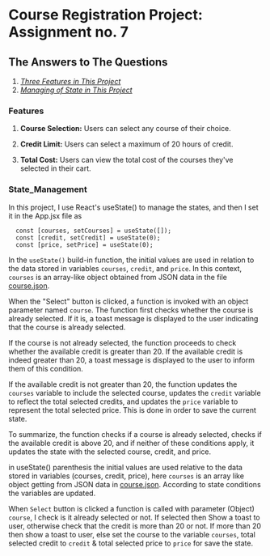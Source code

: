 # Course Registration Project: Assignment no. 7

## The Answers to The Questions

1. [_Three Features in This Project_](#Features)
2. [_Managing of State in This Project_](#State_Management)

### Features

1. **Course Selection:** Users can select any course of their choice.

2. **Credit Limit:** Users can select a maximum of 20 hours of credit.

3. **Total Cost:** Users can view the total cost of the courses they've selected in their cart.

### State_Management

In this project, I use React's useState() to manage the states, and then I set it in the App.jsx file as

```
  const [courses, setCourses] = useState([]);
  const [credit, setCredit] = useState(0);
  const [price, setPrice] = useState(0);
```

In the `useState()` build-in function, the initial values are used in relation to the data stored in variables `courses`, `credit`, and `price`. In this context, `courses` is an array-like object obtained from JSON data in the file [course.json](./public/courses.json).

When the "Select" button is clicked, a function is invoked with an object parameter named `course`. The function first checks whether the course is already selected. If it is, a toast message is displayed to the user indicating that the course is already selected.

If the course is not already selected, the function proceeds to check whether the available credit is greater than 20. If the available credit is indeed greater than 20, a toast message is displayed to the user to inform them of this condition.

If the available credit is not greater than 20, the function updates the `courses` variable to include the selected course, updates the `credit` variable to reflect the total selected credits, and updates the `price` variable to represent the total selected price. This is done in order to save the current state.

To summarize, the function checks if a course is already selected, checks if the available credit is above 20, and if neither of these conditions apply, it updates the state with the selected course, credit, and price.

in useState() parenthesis the initial values are used relative to the data stored in variables (courses, credit, price), here `courses` is an array like object getting from JSON data in [course.json](./public/courses.json).
According to state conditions the variables are updated.

When `Select` button is clicked a function is called with parameter (Object) `course`, I check is it already selected or not. If selected then Show a toast to user, otherwise check that the credit is more than 20 or not. If more than 20 then show a toast to user, else set the course to the variable `courses`, total selected credit to `credit` & total selected price to `price` for save the state.

